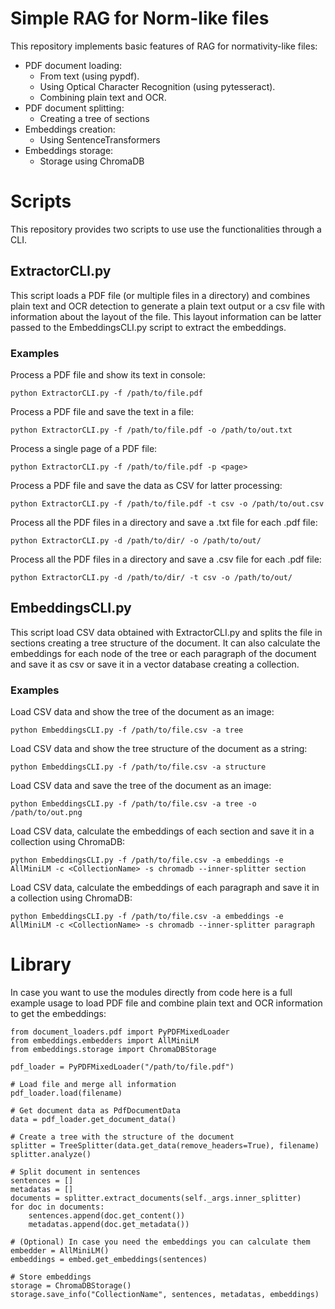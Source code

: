 # Simple RAG for Norm-like files

This repository implements basic features of RAG for normativity-like files:

* PDF document loading:
    * From text (using pypdf).
    * Using Optical Character Recognition (using pytesseract).
    * Combining plain text and OCR.
* PDF document splitting:
    * Creating a tree of sections
* Embeddings creation:
    * Using SentenceTransformers
* Embeddings storage:
    * Storage using ChromaDB

# Scripts

This repository provides two scripts to use use the functionalities through a CLI.

## ExtractorCLI.py

This script loads a PDF file (or multiple files in a directory) and combines plain text and
OCR detection to generate a plain text output or a csv file with information about the
layout of the file. This layout information can be latter passed to the EmbeddingsCLI.py
script to extract the embeddings.

### Examples

Process a PDF file and show its text in console:

    python ExtractorCLI.py -f /path/to/file.pdf

Process a PDF file and save the text in a file:

    python ExtractorCLI.py -f /path/to/file.pdf -o /path/to/out.txt

Process a single page of a PDF file:

    python ExtractorCLI.py -f /path/to/file.pdf -p <page>

Process a PDF file and save the data as CSV for latter processing:

    python ExtractorCLI.py -f /path/to/file.pdf -t csv -o /path/to/out.csv

Process all the PDF files in a directory and save a .txt file for each .pdf file:

    python ExtractorCLI.py -d /path/to/dir/ -o /path/to/out/

Process all the PDF files in a directory and save a .csv file for each .pdf file:

    python ExtractorCLI.py -d /path/to/dir/ -t csv -o /path/to/out/

## EmbeddingsCLI.py

This script load CSV data obtained with ExtractorCLI.py and splits the file in sections
creating a tree structure of the document. It can also calculate the embeddings for
each node of the tree or each paragraph of the document and save it as csv or save it
in a vector database creating a collection.

### Examples

Load CSV data and show the tree of the document as an image:

    python EmbeddingsCLI.py -f /path/to/file.csv -a tree

Load CSV data and show the tree structure of the document as a string:

    python EmbeddingsCLI.py -f /path/to/file.csv -a structure

Load CSV data and save the tree of the document as an image:

    python EmbeddingsCLI.py -f /path/to/file.csv -a tree -o /path/to/out.png

Load CSV data, calculate the embeddings of each section and save it in a collection
using ChromaDB:

    python EmbeddingsCLI.py -f /path/to/file.csv -a embeddings -e AllMiniLM -c <CollectionName> -s chromadb --inner-splitter section

Load CSV data, calculate the embeddings of each paragraph and save it in a collection
using ChromaDB:

    python EmbeddingsCLI.py -f /path/to/file.csv -a embeddings -e AllMiniLM -c <CollectionName> -s chromadb --inner-splitter paragraph

# Library

In case you want to use the modules directly from code here is a full example usage
to load PDF file and combine plain text and OCR information to get the embeddings:

    from document_loaders.pdf import PyPDFMixedLoader
    from embeddings.embedders import AllMiniLM
    from embeddings.storage import ChromaDBStorage

    pdf_loader = PyPDFMixedLoader("/path/to/file.pdf")

    # Load file and merge all information
    pdf_loader.load(filename)

    # Get document data as PdfDocumentData
    data = pdf_loader.get_document_data()

    # Create a tree with the structure of the document
    splitter = TreeSplitter(data.get_data(remove_headers=True), filename)
    splitter.analyze()

    # Split document in sentences
    sentences = []
    metadatas = []
    documents = splitter.extract_documents(self._args.inner_splitter)
    for doc in documents:
        sentences.append(doc.get_content())
        metadatas.append(doc.get_metadata())

    # (Optional) In case you need the embeddings you can calculate them
    embedder = AllMiniLM()
    embeddings = embed.get_embeddings(sentences)

    # Store embeddings
    storage = ChromaDBStorage()
    storage.save_info("CollectionName", sentences, metadatas, embeddings)

